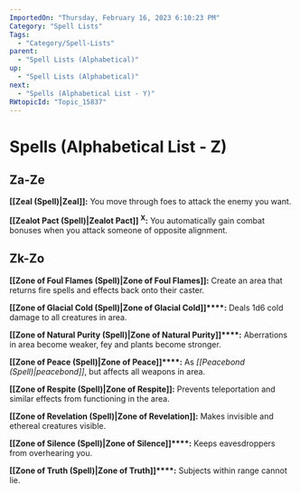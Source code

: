```yaml
---
ImportedOn: "Thursday, February 16, 2023 6:10:23 PM"
Category: "Spell Lists"
Tags:
  - "Category/Spell-Lists"
parent:
  - "Spell Lists (Alphabetical)"
up:
  - "Spell Lists (Alphabetical)"
next:
  - "Spells (Alphabetical List - Y)"
RWtopicId: "Topic_15837"
---
```

# Spells (Alphabetical List - Z)
## Za-Ze
**[[Zeal (Spell)|Zeal]]:** You move through foes to attack the enemy you want.

**[[Zealot Pact (Spell)|Zealot Pact]] <sup>X</sup>:** You automatically gain combat bonuses when you attack someone of opposite alignment.

## Zk-Zo
**[[Zone of Foul Flames (Spell)|Zone of Foul Flames]]:** Create an area that returns fire spells and effects back onto their caster.

**[[Zone of Glacial Cold (Spell)|Zone of Glacial Cold]]****:** Deals 1d6 cold damage to all creatures in area.

**[[Zone of Natural Purity (Spell)|Zone of Natural Purity]]****:** Aberrations in area become weaker, fey and plants become stronger.

**[[Zone of Peace (Spell)|Zone of Peace]]****:** As *[[Peacebond (Spell)|peacebond]]*, but affects all weapons in area.

**[[Zone of Respite (Spell)|Zone of Respite]]:** Prevents teleportation and similar effects from functioning in the area.

**[[Zone of Revelation (Spell)|Zone of Revelation]]:** Makes invisible and ethereal creatures visible.

**[[Zone of Silence (Spell)|Zone of Silence]]****:** Keeps eavesdroppers from overhearing you.

**[[Zone of Truth (Spell)|Zone of Truth]]****:** Subjects within range cannot lie.


